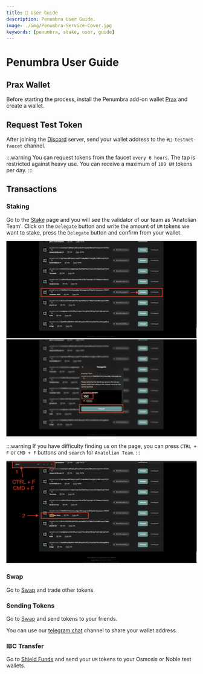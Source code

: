 ```yaml
---
title: 👤 User Guide
description: Penumbra User Guide.
image: ./img/Penumbra-Service-Cover.jpg
keywords: [penumbra, stake, user, guide]
---
```


# Penumbra User Guide

## Prax Wallet

Before starting the process, install the Penumbra add-on wallet [Prax](https://chromewebstore.google.com/detail/prax-wallet/lkpmkhpnhknhmibgnmmhdhgdilepfghe) and create a wallet.

## Request Test Token

After joining the [Discord](https://discord.gg/AWshYAkKTb) server, send your wallet address to the `#🚰-testnet-faucet` channel.

:::warning
You can request tokens from the faucet `every 6 hours`. The tap is restricted against heavy use. You can receive a maximum of `100 UM` tokens per day.
:::

## Transactions

### Staking

Go to the [Stake](https://app.testnet.penumbra.zone/#/staking) page and you will see the validator of our team as 'Anatolian Team'. Click on the `Delegate` button and write the amount of `UM` tokens we want to stake, press the `Delegate` button and confirm from your wallet.

![User Guide 1](./img/user-guide-1.png)
![User Guide 2](./img/user-guide-2.png)

:::warning
If you have difficulty finding us on the page, you can press `CTRL + F` or `CMD + F` buttons and `search` for `Anatolian Team`.
:::

![User Guide 3](./img/user-guide-3.png)

### Swap

Go to [Swap](https://app.testnet.penumbra.zone/#/swap) and trade other tokens.

### Sending Tokens
Go to [Swap](https://app.testnet.penumbra.zone/#/send) and send tokens to your friends.

You can use our [telegram chat](https://t.me/AnatolianTeam) channel to share your wallet address.

### IBC Transfer

Go to [Shield Funds](https://app.testnet.penumbra.zone/#/ibc) and send your `UM` tokens to your Osmosis or Noble test wallets.